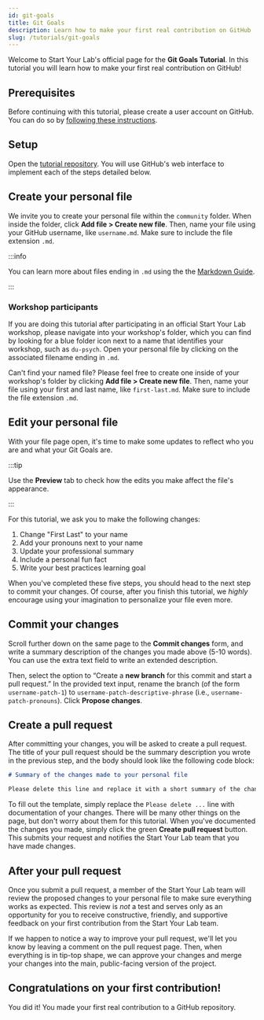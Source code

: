 ```yaml
---
id: git-goals
title: Git Goals
description: Learn how to make your first real contribution on GitHub
slug: /tutorials/git-goals
---
```


Welcome to Start Your Lab's official page for the **Git Goals Tutorial**.
In this tutorial you will learn how to make your first real contribution
on GitHub!

## Prerequisites

<!-- TODO: Need to describe GitHub user account basic conventions -->
Before continuing with this tutorial, please create a user account on GitHub.
You can do so by [following these instructions](/docs/github-accounts#create-your-github-user-account).

## Setup

Open the [tutorial repository](https://github.com/startyourlab/git-goals-tutorial). You will
use GitHub's web interface to implement each of the steps detailed below.

## Create your personal file

We invite you to create your personal file within the `community` folder.
When inside the folder, click **Add file > Create new file**. Then, name your file
using your GitHub username, like `username.md`. Make sure to include the file
extension `.md`.

:::info

You can learn more about files ending in `.md` using the the [Markdown Guide](https://www.markdownguide.org/).

:::

### Workshop participants

If you are doing this tutorial after participating in an official Start Your Lab workshop, 
please navigate into your workshop's folder, which you can find by looking for a blue
folder icon next to a name that identifies your workshop, such as `du-psych`.
Open your personal file by clicking on the associated filename ending in `.md`.

Can't find your named file? Please feel free to create one inside of your
workshop's folder by clicking **Add file > Create new file**. Then, name your file
using your first and last name, like `first-last.md`. Make sure to include the file
extension `.md`.

## Edit your personal file

With your file page open, it's time to make some updates to reflect who you are
and what your Git Goals are.

:::tip

Use the **Preview** tab to check how the edits you make affect the file's appearance.

:::

For this tutorial, we ask you to make the following changes:

1. Change "First Last" to your name
2. Add your pronouns next to your name
3. Update your professional summary
4. Include a personal fun fact
5. Write your best practices learning goal

When you've completed these five steps, you should head to the next step to commit
your changes. Of course, after you finish this tutorial, we _highly_ encourage using
your imagination to personalize your file even more.

<!-- TODO: Provide suggested next steps/ideas for personalizing -->

## Commit your changes

Scroll further down on the same page to the **Commit changes** form, and write a summary description of 
the changes you made above (5-10 words). You can use the extra text field to write an extended description.

Then, select the option to “Create a **new branch** for this commit and start a pull request.”
In the provided text input, rename the branch (of the form `username-patch-1`) to `username-patch-descriptive-phrase`
(i.e., `username-patch-pronouns`). Click **Propose changes**.

## Create a pull request

After committing your changes, you will be asked to create a pull request.
The title of your pull request should be the summary description you wrote in the previous step,
and the body should look like the following code block: 

```md
# Summary of the changes made to your personal file

Please delete this line and replace it with a short summary of the changes made to your personal file.

```

To fill out the template, simply replace the `Please delete ...` line with documentation of your changes.
There will be many other things on the page, but don't worry about them for this tutorial. When you've documented
the changes you made, simply click the green **Create pull request** button. This submits your request and notifies
the Start Your Lab team that you have made changes.

## After your pull request

Once you submit a pull request, a member of the Start Your Lab team will review the
proposed changes to your personal file to make sure everything works as expected. This
review is _not_ a test and serves only as an opportunity for you to receive constructive, friendly,
and supportive feedback on your first contribution from the Start Your Lab team.

If we happen to notice a way to improve your pull request, we'll let you know by leaving a
comment on the pull request page. Then, when everything
is in tip-top shape, we can approve your changes and merge your changes into the
main, public-facing version of the project.

<!-- TODO: What happens after pull request submitted -->

## Congratulations on your first contribution!

You did it! You made your first real contribution to a GitHub repository.
